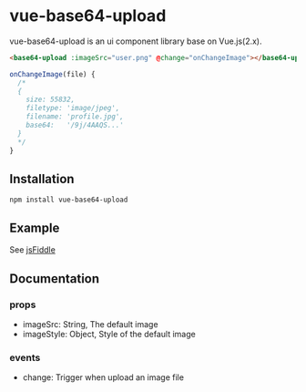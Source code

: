 # vue-base64-upload

vue-base64-upload is an ui component library base on Vue.js(2.x).

```html
<base64-upload :imageSrc="user.png" @change="onChangeImage"></base64-upload>
```

```js
onChangeImage(file) {
  /*
  {
    size: 55832,
    filetype: 'image/jpeg',
    filename: 'profile.jpg',
    base64:   '/9j/4AAQS...'
  }
  */
}
```

## Installation

```
npm install vue-base64-upload
```

## Example

See [jsFiddle]()

## Documentation

### props

* imageSrc: String, The default image
* imageStyle: Object, Style of the default image

### events

* change: Trigger when upload an image file
